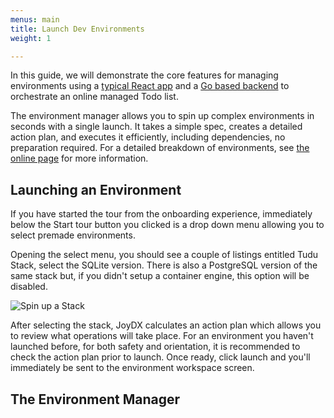 ```yaml
---
menus: main
title: Launch Dev Environments
weight: 1

---
```

In this guide, we will demonstrate the core features for managing environments using a [typical React app](https://github.com/joy-dx/tudu-ts-react-frontend) and a [Go based backend](https://github.com/joy-dx/tudu-go-gin-backend) to orchestrate an online managed Todo list.

The environment manager allows you to spin up complex environments in seconds with a single launch. It takes a simple spec, creates a detailed action plan, and executes it efficiently, including dependencies, no preparation required. For a detailed breakdown of environments, see [the online page](https://joydx.com/docs/key-concepts/environments) for more information.


## Launching an Environment

If you have started the tour from the onboarding experience, immediately below the Start tour button you clicked is a drop down menu allowing you to select premade environments.

Opening the select menu, you should see a couple of listings entitled Tudu Stack, select the SQLite version. There is also a PostgreSQL version of the same stack but, if you didn't setup a container engine, this option will be disabled.

![Spin up a Stack](/landing-spin-up-an-app-stack.png)

After selecting the stack, JoyDX calculates an action plan which allows you to review what operations will take place. For an environment you haven't launched before, for both safety and orientation, it is recommended to check the action plan prior to launch. Once ready, click launch and you'll immediately be sent to the environment workspace screen. 

## The Environment Manager
